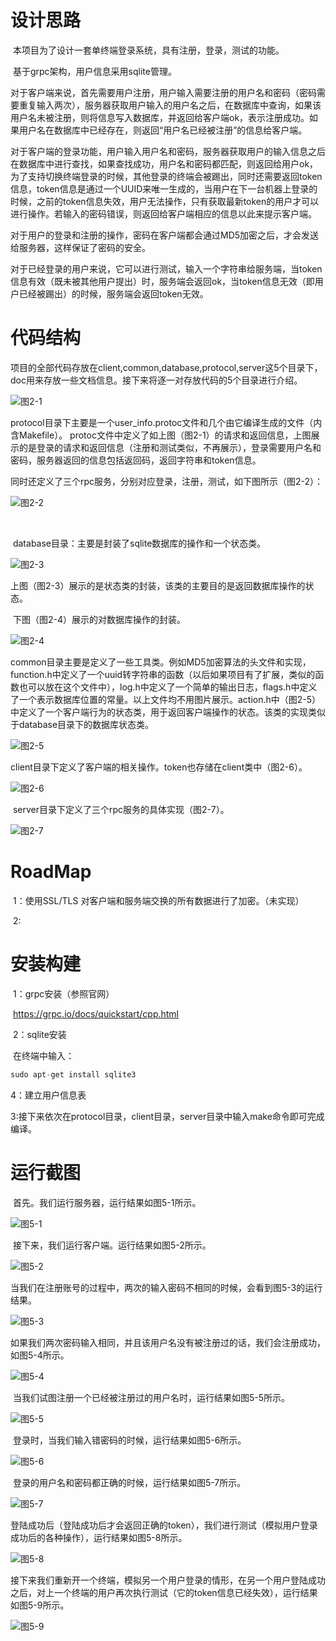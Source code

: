 # 设计思路

​	本项目为了设计一套单终端登录系统，具有注册，登录，测试的功能。

​	基于grpc架构，用户信息采用sqlite管理。

​	对于客户端来说，首先需要用户注册，用户输入需要注册的用户名和密码（密码需要重复输入两次），服务器获取用户输入的用户名之后，在数据库中查询，如果该用户名未被注册，则将信息写入数据库，并返回给客户端ok，表示注册成功。如果用户名在数据库中已经存在，则返回“用户名已经被注册”的信息给客户端。

​	对于客户端的登录功能，用户输入用户名和密码，服务器获取用户的输入信息之后在数据库中进行查找，如果查找成功，用户名和密码都匹配，则返回给用户ok，为了支持切换终端登录的时候，其他登录的终端会被踢出，同时还需要返回token信息，token信息是通过一个UUID来唯一生成的，当用户在下一台机器上登录的时候，之前的token信息失效，用户无法操作，只有获取最新token的用户才可以进行操作。若输入的密码错误，则返回给客户端相应的信息以此来提示客户端。

​	对于用户的登录和注册的操作，密码在客户端都会通过MD5加密之后，才会发送给服务器，这样保证了密码的安全。

​	对于已经登录的用户来说，它可以进行测试，输入一个字符串给服务端，当token信息有效（既未被其他用户提出）时，服务端会返回ok，当token信息无效（即用户已经被踢出）的时候，服务端会返回token无效。

# 代码结构

​	项目的全部代码存放在client,common,database,protocol,server这5个目录下，doc用来存放一些文档信息。接下来将逐一对存放代码的5个目录进行介绍。

![图2-1](https://github.com/xiaohan-orange/easylogin/blob/master/doc/2-1.png)

​	protocol目录下主要是一个user_info.protoc文件和几个由它编译生成的文件（内含Makefile）。		 	protoc文件中定义了如上图（图2-1）的请求和返回信息，上图展示的是登录的请求和返回信息（注册和测试类似，不再展示），登录需要用户名和密码，服务器返回的信息包括返回码，返回字符串和token信息。

​	同时还定义了三个rpc服务，分别对应登录，注册，测试，如下图所示（图2-2）：

![图2-2](https://github.com/xiaohan-orange/easylogin/blob/master/doc/2-2.png)

​	

​	database目录：主要是封装了sqlite数据库的操作和一个状态类。

![图2-3](https://github.com/xiaohan-orange/easylogin/blob/master/doc/2-3.png)

​	上图（图2-3）展示的是状态类的封装，该类的主要目的是返回数据库操作的状态。

​	下图（图2-4）展示的对数据库操作的封装。

![图2-4](https://github.com/xiaohan-orange/easylogin/blob/master/doc/2-4.png)



​	common目录主要是定义了一些工具类。例如MD5加密算法的头文件和实现，function.h中定义了一个uuid转字符串的函数（以后如果项目有了扩展，类似的函数也可以放在这个文件中），log.h中定义了一个简单的输出日志，flags.h中定义了一个表示数据库位置的常量。以上文件均不用图片展示。action.h中（图2-5）中定义了一个客户端行为的状态类，用于返回客户端操作的状态。该类的实现类似于database目录下的数据库状态类。

![图2-5](https://github.com/xiaohan-orange/easylogin/blob/master/doc/2-5.png)

​	client目录下定义了客户端的相关操作。token也存储在client类中（图2-6）。

![图2-6](https://github.com/xiaohan-orange/easylogin/blob/master/doc/2-6.png)

​	server目录下定义了三个rpc服务的具体实现（图2-7）。

![图2-7](https://github.com/xiaohan-orange/easylogin/blob/master/doc/2-7.png)



# RoadMap

​	1：使用SSL/TLS 对客户端和服务端交换的所有数据进行了加密。（未实现）

​	2:

# 安装构建

​	1：grpc安装（参照官网）

​	https://grpc.io/docs/quickstart/cpp.html

​	2：sqlite安装

​	在终端中输入：

```c++
sudo apt-get install sqlite3
```

  4：建立用户信息表
  
  
​	3:接下来依次在protocol目录，client目录，server目录中输入make命令即可完成编译。

# 运行截图

​	首先。我们运行服务器，运行结果如图5-1所示。

![图5-1](https://github.com/xiaohan-orange/easylogin/blob/master/doc/5-1.png)

​	接下来，我们运行客户端。运行结果如图5-2所示。

![图5-2](https://github.com/xiaohan-orange/easylogin/blob/master/doc/5-2.png)

​	当我们在注册账号的过程中，两次的输入密码不相同的时候，会看到图5-3的运行结果。

![图5-3](https://github.com/xiaohan-orange/easylogin/blob/master/doc/5-3.png)

​	如果我们两次密码输入相同，并且该用户名没有被注册过的话，我们会注册成功，如图5-4所示。

![图5-4](https://github.com/xiaohan-orange/easylogin/blob/master/doc/5-4.png)

​	当我们试图注册一个已经被注册过的用户名时，运行结果如图5-5所示。

![图5-5](https://github.com/xiaohan-orange/easylogin/blob/master/doc/5-5.png)

​	登录时，当我们输入错密码的时候，运行结果如图5-6所示。

![图5-6](https://github.com/xiaohan-orange/easylogin/blob/master/doc/5-6.png)

​	登录的用户名和密码都正确的时候，运行结果如图5-7所示。

![图5-7](https://github.com/xiaohan-orange/easylogin/blob/master/doc/5-7.png)

​	登陆成功后（登陆成功后才会返回正确的token），我们进行测试（模拟用户登录成功后的各种操作），运行结果如图5-8所示。

![图5-8](https://github.com/xiaohan-orange/easylogin/blob/master/doc/5-8.png)

​	接下来我们重新开一个终端，模拟另一个用户登录的情形，在另一个用户登陆成功之后，对上一个终端的用户再次执行测试（它的token信息已经失效），运行结果如图5-9所示。

![图5-9](https://github.com/xiaohan-orange/easylogin/blob/master/doc/5-9.png)



# 
